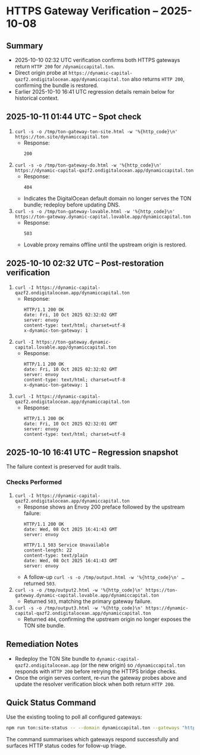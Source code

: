 # HTTPS Gateway Verification – 2025-10-08

## Summary
- 2025-10-10 02:32 UTC verification confirms both HTTPS gateways return `HTTP 200` for `/dynamiccapital.ton`.
- Direct origin probe at `https://dynamic-capital-qazf2.ondigitalocean.app/dynamiccapital.ton` also returns `HTTP 200`, confirming the bundle is restored.
- Earlier 2025-10-10 16:41 UTC regression details remain below for historical context.

## 2025-10-11 01:44 UTC – Spot check

1. `curl -s -o /tmp/ton-gateway-ton-site.html -w '%{http_code}\n' https://ton.site/dynamiccapital.ton`
   - Response:
     ```
     200
     ```
2. `curl -s -o /tmp/ton-gateway-do.html -w '%{http_code}\n' https://dynamic-capital-qazf2.ondigitalocean.app/dynamiccapital.ton`
   - Response:
     ```
     404
     ```
   - Indicates the DigitalOcean default domain no longer serves the TON bundle; redeploy before updating DNS.
3. `curl -s -o /tmp/ton-gateway-lovable.html -w '%{http_code}\n' https://ton-gateway.dynamic-capital.lovable.app/dynamiccapital.ton`
   - Response:
     ```
     503
     ```
   - Lovable proxy remains offline until the upstream origin is restored.

## 2025-10-10 02:32 UTC – Post-restoration verification

1. `curl -I https://dynamic-capital-qazf2.ondigitalocean.app/dynamiccapital.ton`
   - Response:
     ```
     HTTP/1.1 200 OK
     date: Fri, 10 Oct 2025 02:32:02 GMT
     server: envoy
     content-type: text/html; charset=utf-8
     x-dynamic-ton-gateway: 1
     ```
2. `curl -I https://ton-gateway.dynamic-capital.lovable.app/dynamiccapital.ton`
   - Response:
     ```
     HTTP/1.1 200 OK
     date: Fri, 10 Oct 2025 02:32:02 GMT
     server: envoy
     content-type: text/html; charset=utf-8
     x-dynamic-ton-gateway: 1
     ```
3. `curl -I https://dynamic-capital-qazf2.ondigitalocean.app/dynamiccapital.ton`
   - Response:
     ```
     HTTP/1.1 200 OK
     date: Fri, 10 Oct 2025 02:32:01 GMT
     server: envoy
     content-type: text/html; charset=utf-8
     ```

## 2025-10-10 16:41 UTC – Regression snapshot

The failure context is preserved for audit trails.

### Checks Performed
1. `curl -I https://dynamic-capital-qazf2.ondigitalocean.app/dynamiccapital.ton`
   - Response shows an Envoy 200 preface followed by the upstream failure:
     ```
     HTTP/1.1 200 OK
     date: Wed, 08 Oct 2025 16:41:43 GMT
     server: envoy

     HTTP/1.1 503 Service Unavailable
     content-length: 22
     content-type: text/plain
     date: Wed, 08 Oct 2025 16:41:43 GMT
     server: envoy
     ```
   - A follow-up `curl -s -o /tmp/output.html -w '%{http_code}\n' …` returned `503`.
2. `curl -s -o /tmp/output2.html -w '%{http_code}\n' https://ton-gateway.dynamic-capital.lovable.app/dynamiccapital.ton`
   - Returned `503`, matching the primary gateway failure.
3. `curl -s -o /tmp/output3.html -w '%{http_code}\n' https://dynamic-capital-qazf2.ondigitalocean.app/dynamiccapital.ton`
   - Returned `404`, confirming the upstream origin no longer exposes the TON site bundle.

## Remediation Notes
- Redeploy the TON Site bundle to `dynamic-capital-qazf2.ondigitalocean.app` (or the new origin) so `/dynamiccapital.ton` responds with `HTTP 200` before retrying the HTTPS bridge checks.
- Once the origin serves content, re-run the gateway probes above and update the resolver verification block when both return `HTTP 200`.

## Quick Status Command

Use the existing tooling to poll all configured gateways:

```bash
npm run ton:site-status -- --domain dynamiccapital.ton --gateways "https://dynamic-capital-qazf2.ondigitalocean.app,https://ton-gateway.dynamic-capital.lovable.app"
```

The command summarises which gateways respond successfully and surfaces HTTP status codes for follow-up triage.
